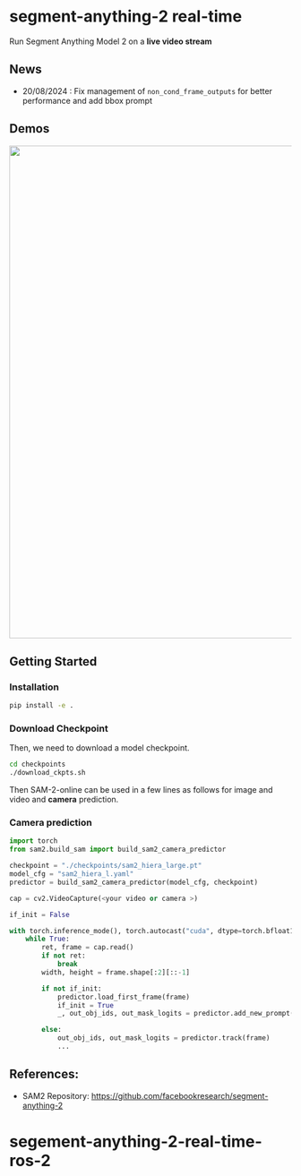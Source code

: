 # segment-anything-2 real-time
Run Segment Anything Model 2 on a **live video stream**

## News
- 20/08/2024 : Fix management of ```non_cond_frame_outputs``` for better performance and add bbox prompt

## Demos
<div align=center>
<p align="center">
<img src="./assets/blackswan.gif" width="880">
</p>

</div>



## Getting Started

### Installation

```bash
pip install -e .
```
### Download Checkpoint

Then, we need to download a model checkpoint.

```bash
cd checkpoints
./download_ckpts.sh
```

Then SAM-2-online can be used in a few lines as follows for image and video and **camera** prediction.

### Camera prediction

```python
import torch
from sam2.build_sam import build_sam2_camera_predictor

checkpoint = "./checkpoints/sam2_hiera_large.pt"
model_cfg = "sam2_hiera_l.yaml"
predictor = build_sam2_camera_predictor(model_cfg, checkpoint)

cap = cv2.VideoCapture(<your video or camera >)

if_init = False

with torch.inference_mode(), torch.autocast("cuda", dtype=torch.bfloat16):
    while True:
        ret, frame = cap.read()
        if not ret:
            break
        width, height = frame.shape[:2][::-1]

        if not if_init:
            predictor.load_first_frame(frame)
            if_init = True
            _, out_obj_ids, out_mask_logits = predictor.add_new_prompt(<your promot >)

        else:
            out_obj_ids, out_mask_logits = predictor.track(frame)
            ...
```

## References:

- SAM2 Repository: https://github.com/facebookresearch/segment-anything-2
# segement-anything-2-real-time-ros-2
